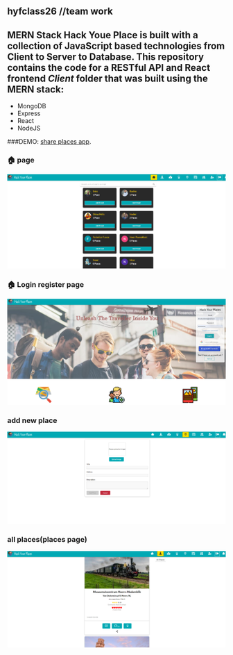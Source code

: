 ## hyfclass26 //team work

## MERN Stack Hack Youe Place is built with a collection of JavaScript based technologies from Client to Server to Database. This repository contains the code for a RESTful API and React frontend *Client* folder that was built using the MERN stack:

- MongoDB
- Express
- React
- NodeJS

###DEMO: [share places app](https://hackyourplaces-c26.herokuapp.com/).

### :house: page 

<p align="center">
  <img src="https://github.com/Dima-Kaddah/hyfclass26/blob/master/imagesHYP/add%20friedds.png" width="800"/></p>
  
 ### :house: Login register page
<p align="center">
  <img src="https://github.com/Dima-Kaddah/hyfclass26/blob/master/imagesHYP/loginregisterpage.png" width="800"/></p>

### add new place
<p align="center">
<img src="https://github.com/Dima-Kaddah/hyfclass26/blob/master/imagesHYP/add%20new%20place.png" width="800"/></p>
 
 ### all places(places page)
 
 <p align="center">
 <img src="https://github.com/Dima-Kaddah/hyfclass26/blob/master/imagesHYP/Allplaces.png" width="800"/></p>
  
 
  
  
